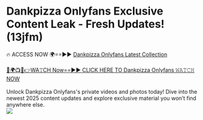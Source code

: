 # Dankpizza Onlyfans Exclusive Content Leak - Fresh Updates! (13jfm)

🔥 ACCESS NOW 🌍==►► <a href="https://tinyurl.com/kvy9nzfs" rel="nofollow">Dankpizza Onlyfans Latest Collection</a>
<br><br>
[🔴🌍📺📱👉WA𝚃CH Now==►► CLICK HERE TO Dankpizza Onlyfans 𝚆𝙰𝚃𝙲𝙷 NOW](https://tinyurl.com/kvy9nzfs)
<br><br>
Unlock Dankpizza Onlyfans's private videos and photos today! Dive into the newest 2025 content updates and explore exclusive material you won’t find anywhere else.
<br>
<a href="https://tinyurl.com/kvy9nzfs" rel="nofollow" data-target="animated-image.originalLink"><img src="https://camo.githubusercontent.com/8a4f000d20f83aca3bf7ec5f350d767afa0574a8a352519fd8cfa583a6f93a33/68747470733a2f2f692e696d6775722e636f6d2f644a486b345a712e676966" data-canonical-src="https://i.imgur.com/dJHk4Zq.gif" style="max-width: 100%; display: inline-block;" data-target="animated-image.originalImage"></a>
<br>
